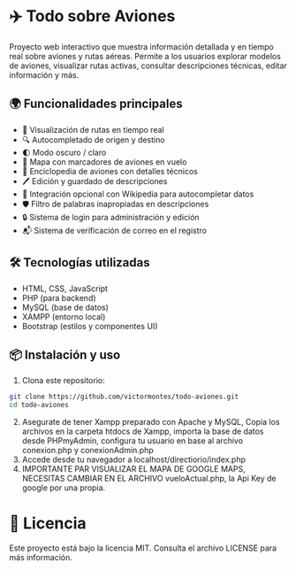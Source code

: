 # ✈️ Todo sobre Aviones

Proyecto web interactivo que muestra información detallada y en tiempo real sobre aviones y rutas aéreas. Permite a los usuarios explorar modelos de aviones, visualizar rutas activas, consultar descripciones técnicas, editar información y más.

## 🌍 Funcionalidades principales

- 🛫 Visualización de rutas en tiempo real
- 🔍 Autocompletado de origen y destino
- 🌓 Modo oscuro / claro
- 🧭 Mapa con marcadores de aviones en vuelo
- 🧾 Enciclopedia de aviones con detalles técnicos
- 🖊️ Edición y guardado de descripciones
- 🧠 Integración opcional con Wikipedia para autocompletar datos
- 🛡️ Filtro de palabras inapropiadas en descripciones
- 🔒 Sistema de login para administración y edición
- 📬 Sistema de verificación de correo en el registro

## 🛠 Tecnologías utilizadas

- HTML, CSS, JavaScript
- PHP (para backend)
- MySQL (base de datos)
- XAMPP (entorno local)
- Bootstrap (estilos y componentes UI)


## 📦 Instalación y uso

1. Clona este repositorio:
```bash
git clone https://github.com/victormontes/todo-aviones.git
cd todo-aviones
````
2. Asegurate de tener Xampp preparado con Apache y MySQL, Copia los archivos en la carpeta htdocs de Xampp, importa la base de datos desde PHPmyAdmin, configura tu usuario en base al archivo conexion.php y conexionAdmin.php
3. Accede desde tu navegador a localhost/directiorio/index.php
4. IMPORTANTE PAR VISUALIZAR EL MAPA DE GOOGLE MAPS, NECESITAS CAMBIAR EN EL ARCHIVO vueloActual.php, la Api Key de google por una propia.

# 📄 Licencia
Este proyecto está bajo la licencia MIT. Consulta el archivo LICENSE para más información.









